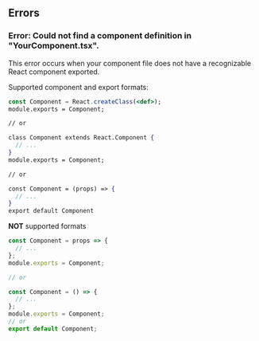 ## Errors

### Error: Could not find a component definition in "YourComponent.tsx".

This error occurs when your component file does not have a recognizable React component exported.

Supported component and export formats:

```jsx
const Component = React.createClass(<def>);
module.exports = Component;

// or

class Component extends React.Component {
  // ...
}
module.exports = Component;

// or

const Component = (props) => {
  // ...
}
export default Component
```

**NOT** supported formats

```jsx
const Component = props => {
  // ...
};
module.exports = Component;

// or

const Component = () => {
  // ...
};
module.exports = Component;
// or
export default Component;
```

